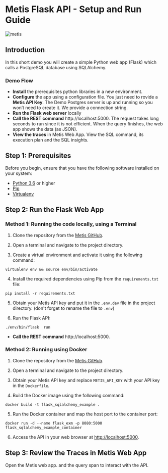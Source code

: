 # Metis Flask API - Setup and Run Guide

![metis](https://static-asserts-public.s3.eu-central-1.amazonaws.com/metis-min-logo.png)

## Introduction
In this short demo you will create a simple Python web app (Flask) which calls a PostgreSQL database using SQLAlchemy. 

### Demo Flow
- **Install** the prerequisites python libraries in a new environment.
- **Configure** the app using a configuration file. You just need to rovide a **Metis API Key**. The Demo Postgres server is up and running so you won’t need to create it. We provide a connection string. 
- **Run the Flask web server** locally
- **Call the REST command**  http://localhost:5000. The request takes long seconds to run since it is not efficient. When the query finishes, the web app shows the data (as JSON).  
- **View the traces** in Metis Web App. View the SQL command, its execution plan and the SQL insights.


## Step 1: Prerequisites

Before you begin, ensure that you have the following software installed on your system:

- [Python 3.6](https://www.python.org/downloads/release/python-365/) or higher
- [Pip](https://pip.pypa.io/en/stable/installation/)
- [Virtualenv](https://virtualenv.pypa.io/en/latest/installation.html)

## Step 2: Run the Flask Web App

### Method 1: Running the code locally, using a Terminal

1. Clone the repository from the [Metis GitHub](https://github.com/metis-data/sdk-examples/tree/main/python/flask-sqlalchemy-airbases-example).
2. Open a terminal and navigate to the project directory.

3. Create a virtual environment and activate it using the following command: 
```
virtualenv env && source env/bin/activate
```


4. Install the required dependencies using Pip from the `requirements.txt` file: 

 ```
 pip install -r requirements.txt
 ```

5. Obtain your Metis API key and put it in the `.env.dev` file in the project directory. (don't forget to rename the file to `.env`)

6. Run the Flask API: 
 ```
 ./env/bin/flask  run
```

- **Call the REST command**  http://localhost:5000.  



### Method 2: Running using Docker

1. Clone the repository from the [Metis GitHub](https://github.com/metis-data/metis-flask-api).

2. Open a terminal and navigate to the project directory.

3. Obtain your Metis API key and replace `METIS_API_KEY` with your API key in the `Dockerfile`.

4. Build the Docker image using the following command: 
```
docker build -t flask_sqlalchemy_example .
```

5. Run the Docker container and map the host port to the container port:
```
docker run -d --name flask_exm -p 8080:5000 flask_sqlalchemy_example_container
```

6. Access the API in your web browser at [http://localhost:5000](http://localhost:5000).

## Step 3: Review the Traces in Metis Web App
Open the Metis web app.  and the query span to interact with the API.



